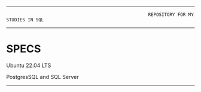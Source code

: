 -------------------------------------------------------------------------------------------------------------------------------------------------------------------------

                                                         REPOSITORY FOR MY STUDIES IN SQL
                                                
-------------------------------------------------------------------------------------------------------------------------------------------------------------------------

# SPECS

Ubuntu 22.04 LTS

PostgresSQL and SQL Server

-------------------------------------------------------------------------------------------------------------------------------------------------------------------------
